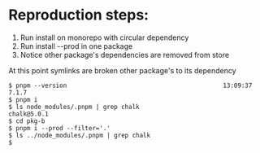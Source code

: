 # Reproduction steps:

1. Run install on monorepo with circular dependency
2. Run install --prod in one package
3. Notice other package's dependencies are removed from store

At this point symlinks are broken other package's to its dependency

```
$ pnpm --version                                           13:09:37
7.1.7
$ pnpm i
$ ls node_modules/.pnpm | grep chalk
chalk@5.0.1
$ cd pkg-b
$ pnpm i --prod --filter='.'
$ ls ../node_modules/.pnpm | grep chalk
$
```